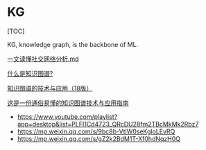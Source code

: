 # KG

[TOC]



KG, knowledge graph, is the backbone of ML.

 [一文读懂社交网络分析.md](一文读懂社交网络分析.md) 

[什么是知识图谱?](https://zhuanlan.zhihu.com/p/71128505)

[知识图谱的技术与应用（18版）](https://zhuanlan.zhihu.com/p/38056557)

[这是一份通俗易懂的知识图谱技术与应用指南](https://www.jiqizhixin.com/articles/2018-06-20-4)



- https://www.youtube.com/playlist?app=desktop&list=PLFI1Cd4723_QRcDU28fm2TBcMkMk2Rbz7
- https://mp.weixin.qq.com/s/9bc8b-VtlW0seKgloLEvRQ
- https://mp.weixin.qq.com/s/gZ2k2BdM1T-Xf0hdNqzH0Q